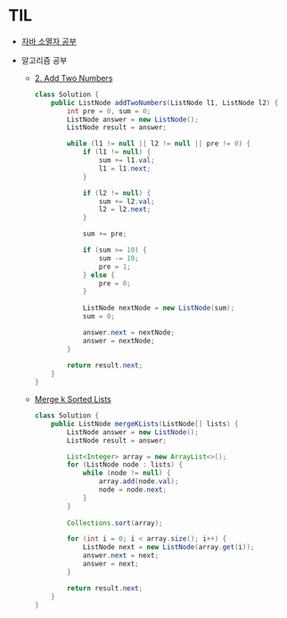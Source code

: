 # TIL

- [자바 소멸자 공부](https://cire0304.github.io/java-basic/title-%EC%9E%90%EB%B0%94%EC%9D%98-%EC%86%8C%EB%A9%B8%EC%9E%90/)


- 알고리즘 공부
  - [2. Add Two Numbers](https://leetcode.com/problems/add-two-numbers/description/)
    ```java
    class Solution {
        public ListNode addTwoNumbers(ListNode l1, ListNode l2) {
            int pre = 0, sum = 0;
            ListNode answer = new ListNode();
            ListNode result = answer;

            while (l1 != null || l2 != null || pre != 0) {
                if (l1 != null) {
                    sum += l1.val;
                    l1 = l1.next;
                } 

                if (l2 != null) {
                    sum += l2.val;
                    l2 = l2.next;
                }

                sum += pre;

                if (sum >= 10) {
                    sum -= 10;
                    pre = 1;
                } else {
                    pre = 0;
                }   
                
                ListNode nextNode = new ListNode(sum);
                sum = 0;

                answer.next = nextNode;
                answer = nextNode;
            }
            
            return result.next;
        }
    }
    ```

  - [Merge k Sorted Lists](https://leetcode.com/problems/merge-k-sorted-lists/)
    ```java
    class Solution {
        public ListNode mergeKLists(ListNode[] lists) {
            ListNode answer = new ListNode();
            ListNode result = answer;

            List<Integer> array = new ArrayList<>();
            for (ListNode node : lists) {
                while (node != null) {
                    array.add(node.val);
                    node = node.next;
                }
            }
            
            Collections.sort(array);

            for (int i = 0; i < array.size(); i++) {
                ListNode next = new ListNode(array.get(i));
                answer.next = next;
                answer = next;
            }

            return result.next;
        }
    }
    ```





  
  

